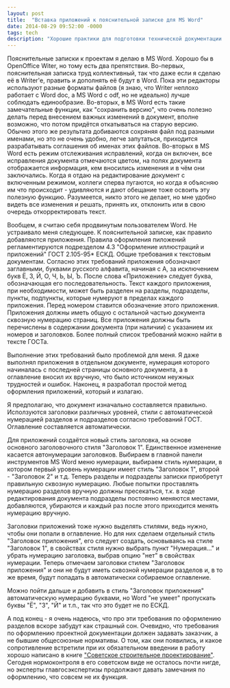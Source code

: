 ```yaml
---
layout: post
title:  "Вставка приложений к пояснительной записке для MS Word"
date: 2014-08-29 09:52:00 -0000
tags: tech
description: "Хорошие практики для подготовки технической документации в MS Word"
---
```


Пояснительные записки к проектам я делаю в MS Word. Хорошо бы в OpenOffice Witer, но тому есть два препятствия. Во-первых, пояснительная записка труд коллективный, так что даже если я сделаю её в Writer'e, править и дополнять её будут в Word. Пока эти редакторы используют разные форматы файлов (я знаю, что Writer неплохо работает с Word doc, а MS Word с odf, но не идеально) лучше соблюдать единообразие. Во-вторых, в MS Word есть такие замечательные функции, как "сохранить версию", что очень полезно делать перед внесением важных изменений в документ, вполне возможно, что потом придётся откатываться на старую версию. Обычно этого же результата добиваются сохряняя файл под разными именами, но это не очень удобно, легче запутаться, приходится разрабатывать соглашения об именах этих файлов. Во-вторых в MS Word есть режим отслеживания исправлений, когда он включен, все исправления документа отмечаются цветом, на полях документа отображается информация, кем вносились изменения и в чём они заключались. Когда я отдаю на редактирование документ с включенным режимом, коллеги сперва пугаются, но когда я объясняю им что происходит - удивляются и дают обещание тоже освоить эту полезную функцию. Разумеется, никто этого не делает, но мне удобно видеть все изменения и решать, принять их, отклонить или в свою очередь откорректировать текст.

Вообщем, я считаю себя продвинутым пользователем Word. Не устраивало меня следующее. К пояснительной записке, как правило добавляются приложения. Правила оформления пиложений регламентируются подрезделом 4.3 "Оформление иллюстраций и приложений" ГОСТ 2.105-95* ЕСКД. Общие требования к текстовым документам. Согласно этих требований приложения обозначают заглавными, буквами русского алфавита, начиная с А, за исключением букв Ё, З, Й, О, Ч, Ь, Ы, Ъ. После слова «Приложение» следует буква, обозначающая его последовательность. Текст каждого приложения, при необходимости, может быть разделен на
разделы, подразделы, пункты, подпункты, которые нумеруют в пределах каждого приложения. Перед номером ставится обозначение этого приложения. Приложения должны иметь общую с остальной частью документа сквозную нумерацию страниц. Все приложения должны быть перечислены в содержании документа (при наличии) с указанием их номеров и заголовков. Более полный список требований можно найти в тексте ГОСТа.

Выполнение этих требований было проблемой для меня. Я даже выполнял приложения в отдельном документе, нумерация которого начиналась с последней страницы основного документа, а в оглавление вносил их вручную, что было источником неужных трудностей и ошибок. Наконец, я разработал простой метод оформления приложений, который и излагаю.

Я предполагаю, что документ изначально составляется правильно. Исползуются заголовки различных уровней, стили с автоматической нумерацией разделов и подразделов согласно требований ГОСТ. Оглавление составляется автоматически.

Для приложений создаётся новый стиль заголовка, на основе основного заголовочного стиля "Заголовок 1". Единственное изменение касается автонумерации заголовков. Выбираем в главной панели инструментов MS Word меню нумерации, выбираем стиль нумерации, в котором первый уровень нумерации имеет стиль "Заголовок 1", второй - "Заголовок 2" и т.д. Теперь разделы и подразделы записки приобретут правильную сквозную нумерацию. Любые попытки проставлять нумерацию разделов вручную должны пресекаться, т.к. в ходе редактирования документа подразделы постоянно меняются местами, добавляются, убираются и каждый раз после этого приходится менять нумерацию вручную.

Заголовки приложений тоже нужно выделять стилями, ведь нужно, чтобы они попали в оглавление. Но для них сделаем отдельный стиль "Заголовок приложения", его следует создать, основываясь на стиле "Заголовок 1", в свойствах стиля нужно выбрать пункт "Нумерация..." и убрать нумерацию заголовка, выбрав опцию "нет" в свойствах нумерации. Теперь отмечаем заголовки стилем "Заголовок приложения" и они не будут иметь сквозной нумерации разделов и, в то же время, будут попадать в автоматически собираемое оглавление. 

Можно пойти дальше и добавить в стиль "Заголовок приложения" автоматическую нумерацию буквами, но Word "не умеет" пропускать буквы "Ё", "З", "Й" и т.п., так что это будет не по ЕСКД. 

А под конец - я очень надеюсь, что про эти требования по оформлению разделов вскоре забудут как страшный сон. Очевидно, что требования по оформлению проектной документации должен задавать заказчик, а не бывшие общесоюзные нормативы. О том, как они появились, и какое сопротивление встретили при их обязательном введении в работу хорошо написано в книге ["Советское строительное проектирование"](http://dwg.ru/dnl/11491). Сегодня нормоконтроля в его советском виде не осталось почти нигде, но эксперты главгосэкспертизы продолжают давать замечания по оформлению, что совсем не их функция.